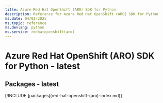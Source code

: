 ```yaml
---
title: Azure Red Hat OpenShift (ARO) SDK for Python
description: Reference for Azure Red Hat OpenShift (ARO) SDK for Python
ms.date: 04/02/2025
ms.topic: reference
ms.devlang: python
ms.service: redhatopenshift(aro)
---
```

# Azure Red Hat OpenShift (ARO) SDK for Python - latest
## Packages - latest
[!INCLUDE [packages](red-hat-openshift-(aro\)-index.md)]